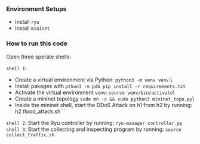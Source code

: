 ### Environment Setups
- Install `ryu`
- Install `mininet`

### How to run this code

Open three sperate shells:

`shell 1`:
- Create a virtual environment via Python: ```python3 -m venv venv```.\
- Install pakages with ```pthon3 -m pdb pip install -r requirements.txt```
- Activate the virtual environment ```venv```: 
```source venv/bin/activate```\
- Create a mininet topology
```sudo mn -c && sudo python3 mininet_topo.py```\
- Inside the mininet shell, start the DDoS Attack on h1 from h2 by running: ```
```h2 flood_attack.sh```

`shell 2`:
Start the Ryu controller by running: ```ryu-manager controller.py```\
`shell 3`:
Start the collecting and inspecting program by running: ```source collect_traffic.sh```


